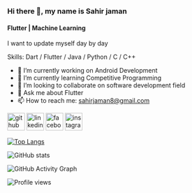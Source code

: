 ### Hi there 👋, my name is Sahir jaman
#### Flutter | Machine Learning

I want to update myself day by day

Skills: Dart / Flutter / Java / Python / C / C++

- 🔭 I’m currently working on Android Development 
- 🌱 I’m currently learning Competitive Programming 
- 👯 I’m looking to collaborate on software development field 
- 💬 Ask me about Flutter 
- 📫 How to reach me: sahirjaman8@gmail.com 


[<img src='https://cdn.jsdelivr.net/npm/simple-icons@3.0.1/icons/github.svg' alt='github' height='40'>](https://github.com/sahir-jaman)  [<img src='https://cdn.jsdelivr.net/npm/simple-icons@3.0.1/icons/linkedin.svg' alt='linkedin' height='40'>]([https://www.linkedin.com/in/https://www.linkedin.com/in/sahir-jaman-338632190//](https://www.linkedin.com/in/sahir-jaman-338632190/))  [<img src='https://cdn.jsdelivr.net/npm/simple-icons@3.0.1/icons/facebook.svg' alt='facebook' height='40'>](https://www.facebook.com/https://www.facebook.com/sahirjaman37)  [<img src='https://cdn.jsdelivr.net/npm/simple-icons@3.0.1/icons/instagram.svg' alt='instagram' height='40'>](https://www.instagram.com/https://www.instagram.com/sahir_jaman//)  

[![Top Langs](https://github-readme-stats.vercel.app/api/top-langs/?username=sahir-jaman)](https://github.com/anuraghazra/github-readme-stats)

![GitHub stats](https://github-readme-stats.vercel.app/api?username=sahir-jaman&show_icons=true)  

![GitHub Activity Graph](https://activity-graph.herokuapp.com/graph?username=sahir-jaman)  

![Profile views](https://gpvc.arturio.dev/sahir-jaman)  
